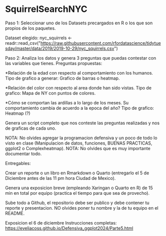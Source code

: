 # SquirrelSearchNYC


Paso 1: Seleccionar uno de los Datasets precargados en R o los que son propios de los paquetes.

Dataset elegido: nyc_squirrels <- readr::read_csv("https://raw.githubusercontent.com/rfordatascience/tidytuesday/master/data/2019/2019-10-29/nyc_squirrels.csv")

Paso 2: Analiza los datos y genera 3 preguntas que puedas contestar con las variables que tienes.
Preguntas propuestas: 

*Relación de la edad con respecto al comportamiento con los humanos. Tipo de grafico a generar: Grafico de barras o heatmap. 

*Relación del color con respecto al area donde han sido vistas. Tipo de grafico: Mapa de NY con puntos de colores.

*Cómo se comportan las ardillas a lo largo de los meses. Su comportamiento cambia de acuerdo a la epoca del año? Tipo de grafico: Heatmap (?)


Genera un script completo que nos conteste las preguntas realizadas y nos de graficas de cada uno.

NOTA: No olvides agregar la programacion defensiva y un poco de todo lo visto en clase (Manipulacion de datos, funciones, BUENAS PRACTICAS, ggplot2 o Complexheatmap).
NOTA: No olvides que es muy importante documentar todo.

Entregables:

Crear un reporte o un libro en Rmarkdown o Quarto (entregarlo el 5 de Diciembre antes de las 11 pm hora Ciudad de Mexico).

Genera una exposicion breve (empleando Xaringan o Quarto en R) de 15 min en total por equipo (practica el tiempo para que sea de provecho).

Sube todo a Github, el repositorio debe ser publico y debe contener tu reporte y presentacion. NO olvides poner tu nombre y la de tu equipo en el README.

Exposicion el 6 de diciembre
Instrucciones completas: https://eveliacoss.github.io/Defensiva_ggplot2024/Parte5.html
